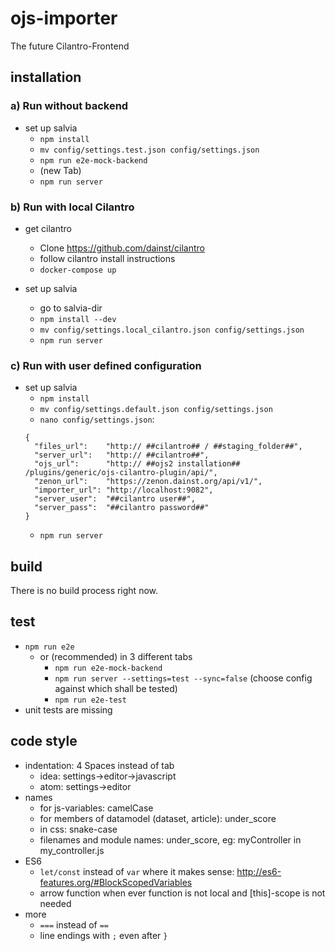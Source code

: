 # ojs-importer
The future Cilantro-Frontend

## installation

### a) Run without backend
- set up salvia
    - `npm install`
    - `mv config/settings.test.json config/settings.json`
    - `npm run e2e-mock-backend`
    - (new Tab)
    - `npm run server`

### b) Run with local Cilantro
- get cilantro
    - Clone https://github.com/dainst/cilantro
    - follow cilantro install instructions
    - `docker-compose up`
   
- set up salvia
    - go to salvia-dir
    - `npm install --dev`
    - `mv config/settings.local_cilantro.json config/settings.json`
    - `npm run server`

### c) Run with user defined configuration
- set up salvia
    - `npm install`
    - `mv config/settings.default.json config/settings.json`
    - `nano config/settings.json`:
    ```
    {
      "files_url":    "http:// ##cilantro## / ##staging_folder##",
      "server_url":   "http:// ##cilantro##",
      "ojs_url":      "http:// ##ojs2 installation## /plugins/generic/ojs-cilantro-plugin/api/",
      "zenon_url":    "https://zenon.dainst.org/api/v1/",
      "importer_url": "http://localhost:9082",
      "server_user":  "##cilantro user##",
      "server_pass":  "##cilantro password##"
    }
    ```
     - `npm run server`

## build
There is no build process right now.

## test
- `npm run e2e`
    - or (recommended) in 3 different tabs
        - `npm run e2e-mock-backend`
        - `npm run server --settings=test --sync=false` (choose config against which shall be tested)
        - `npm run e2e-test`
- unit tests are missing 

## code style

- indentation: 4 Spaces instead of tab
    - idea: settings->editor->javascript
    - atom: settings->editor
- names
    - for js-variables: camelCase 
    - for members of datamodel (dataset, article): under_score
    - in css: snake-case 
    - filenames and module names: under_score, eg: myController in my_controller.js
- ES6
    - `let/const` instead of `var` where it makes sense: http://es6-features.org/#BlockScopedVariables
    - arrow function when ever function is not local and [this]-scope is not needed
- more    
    - `===` instead of `==`
    - line endings with `;` even after `}` 
    